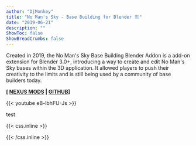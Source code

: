 ```yaml
---
author: "DjMonkey"
title: "No Man's Sky - Base Building for Blender 🏗️"
date: "2019-06-21"
description: ""
ShowToc: false
ShowBreadCrumbs: false
---
```


Created in 2019, the No Man's Sky Base Building Blender Addon is a add-on extension for Blender 3.0+, introducing a way to create and edit No Man's Sky bases within the 3D application. It allowed players to push their creativity to the limits and is still being used by a community of base builders today.

**[ [NEXUS MODS](https://www.nexusmods.com/nomanssky/mods/984) | [GITHUB](https://github.com/djmonkeyuk/nms-base-builder)]**

{{< youtube eB-lbhFU-Js >}}

test

<!--more-->


{{< css.inline >}}

<style>
.emojify {
	font-family: Apple Color Emoji, Segoe UI Emoji, NotoColorEmoji, Segoe UI Symbol, Android Emoji, EmojiSymbols;
	font-size: 2rem;
	vertical-align: middle;
}
@media screen and (max-width:650px) {
  .nowrap {
    display: block;
    margin: 25px 0;
  }
}
</style>

{{< /css.inline >}}

